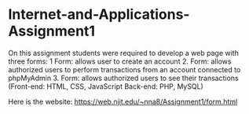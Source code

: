 # Internet-and-Applications-Assignment1
On this assignment students were required to develop a web page with three forms: 1 Form: allows user to create an account  2. Form: allows authorized users to perform transactions from an account connected to phpMyAdmin 3. Form: allows authorized users to see their transactions  (Front-end: HTML, CSS, JavaScript  Back-end: PHP, MySQL)
 
 Here is the website: https://web.njit.edu/~nna8/Assignment1/form.html
